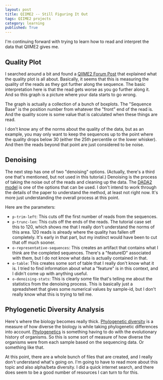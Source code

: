 ```yaml
---
layout: post
title: QIIME2 -- Still Figuring It Out
tags: QIIME2 projects
category: learning
published: True
---
```


I'm continuing forward with trying to learn how to read and interpret the data that QIIME2 gives me.

## Quality Plot

I searched around a bit and found a [QIIME2 Forum Post](https://forum.qiime2.org/t/interactive-quality-plot-interpretation-and-colors/1843/6) that explained what the quality plot is all about. Basically, it seems that this is measuring the quality of the reads as they got further along the sequence. The basic interpretation here is that the read gets worse as you go further along it. And so this graph is a picture where your data starts to go wrong.

The graph is actually a collection of a bunch of boxplots. The "Sequence Base" is the position number from whatever the "front" end of the read is. And the quality score is some value that is calculated when these things are read.

I don't know any of the norms about the quality of the data, but as an example, you may only want to keep the sequences up to the point where the quality drops below 30 (either the 25th percentile or the lower whisker). And then the reads beyond that point are just considered to be noise.

## Denoising

The next step has one of two "denoising" options. (Actually, there's a third one that's mentioned, but not used in this tutorial.) Denoising is the process of taking the noise out of the reads and cleaning up the data. The [DADA2 model](https://www.ncbi.nlm.nih.gov/pmc/articles/PMC4927377/) is one of the options that can be used. I don't intend to work through the details of the paper to understand the method, at least not right now. It's more just understanding the overall process at this point.

Here are the parameters:
- ```p-trim-left```: This cuts off the first number of reads from the sequences.
- ```p-trunc-len```: This cuts off the ends of the reads. The tutorial case set this to 120, which shows me that I really don't understand the norms of this area. 120 reads is already where the quality has fallen off completely. It's early in that part, but my instinct would have been to cut that off much sooner.
- ```o-representative-sequences```: This creates an artifact that contains what I think are the completed sequences. There's a "featureID" associated with them, but I do not know what data is actually contained in that.
- ```o-table```: This creates some sort of table that I really don't know what it is. I tried to find information about what a "feature" is in this context, and I didn't come up with anything useful.
- ```o-denoising-stats```: This is clearly some file that's telling me about the statistics from the denoising process. This is basically just a spreadsheet that gives some numerical values by sample-id, but I don't really know what this is trying to tell me.

## Phylogenetic Diversity Analysis

Here's where the biology becomes really thick. [Phylogenetic diversity](https://en.wikipedia.org/wiki/Phylogenetic_diversity) is a measure of how diverse the biology is while taking phylogenetic differences into account. [Phylogenetics](https://en.wikipedia.org/wiki/Phylogenetics) is something having to do with the evolutionary history of organisms. So this is some sort of measure of how diverse the organisms were from each sample based on the sequencing data. Or something like that.

At this point, there are a whole bunch of files that are created, and I really don't understand what's going on. I'm going to have to read more about this topic and also alpha/beta diversity. I did a quick internet search, and there does seem to be a good number of resources I can turn to for this.
